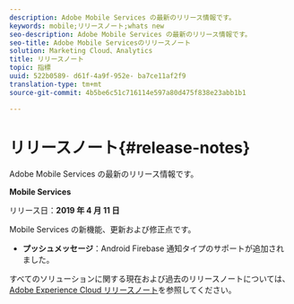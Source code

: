 ```yaml
---
description: Adobe Mobile Services の最新のリリース情報です。
keywords: mobile;リリースノート;whats new
seo-description: Adobe Mobile Services の最新のリリース情報です。
seo-title: Adobe Mobile Servicesのリリースノート
solution: Marketing Cloud、Analytics
title: リリースノート
topic: 指標
uuid: 522b0589- d61f-4a9f-952e- ba7ce11af2f9
translation-type: tm+mt
source-git-commit: 4b5be6c51c716114e597a80d475f838e23abb1b1

---
```



# リリースノート{#release-notes}

Adobe Mobile Services の最新のリリース情報です。

**Mobile Services**

リリース日：**2019 年 4 月 11 日**

Mobile Services の新機能、更新および修正点です。

* **プッシュメッセージ**：Android Firebase 通知タイプのサポートが追加されました。

すべてのソリューションに関する現在および過去のリリースノートについては、[Adobe Experience Cloud リリースノート](https://marketing.adobe.com/resources/help/en_US/whatsnew/)を参照してください。
